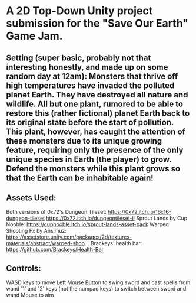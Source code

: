 # A 2D Top-Down Unity project submission for the "Save Our Earth" Game Jam.

## Setting (super basic, probably not that interesting honestly, and made up on some random day at 12am): Monsters that thrive off high temperatures have invaded the polluted planet Earth. They have destroyed all nature and wildlife. All but one plant, rumored to be able to restore this (rather fictional) planet Earth back to its original state before the start of pollution. This plant, however, has caught the attention of these monsters due to its unique growing feature, requiring only the presence of the only unique species in Earth (the player) to grow.  Defend the monsters while this plant grows so that the Earth can be inhabitable again!

## Assets Used:

Both versions of 0x72's Dungeon Tileset:
https://0x72.itch.io/16x16-dungeon-tileset
https://0x72.itch.io/dungeontileset-ii
Sprout Lands by Cup Nooble:
https://cupnooble.itch.io/sprout-lands-asset-pack
Warped Shooting Fx by Ansimuz:
https://assetstore.unity.com/packages/2d/textures-materials/abstract/warped-shoo...
Brackeys' health bar:
https://github.com/Brackeys/Health-Bar

## Controls:

WASD keys to move
Left Mouse Button to swing sword and cast spells from wand
'1' and '2' keys (not the numpad keys) to switch between sword and wand
Mouse to aim
